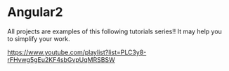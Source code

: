# Angular2

All projects are examples of this following tutorials series!!
It may help you to simplify your work.

https://www.youtube.com/playlist?list=PLC3y8-rFHvwg5gEu2KF4sbGvpUqMRSBSW
